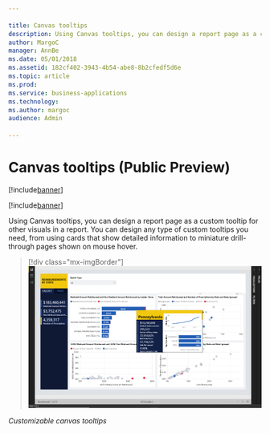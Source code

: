 ```yaml
---

title: Canvas tooltips
description: Using Canvas tooltips, you can design a report page as a custom tooltip for other visuals in a report.
author: MargoC
manager: AnnBe
ms.date: 05/01/2018
ms.assetid: 182cf402-3943-4b54-abe8-8b2cfedf5d6e
ms.topic: article
ms.prod: 
ms.service: business-applications
ms.technology: 
ms.author: margoc
audience: Admin

---
```

#  Canvas tooltips (Public Preview)

[!include[banner](../../../includes/banner.md)]

[!include[banner](../../../includes/public-preview.md)]

Using Canvas tooltips, you can design a report page as a custom tooltip for
other visuals in a report. You can design any type of custom tooltips you need,
from using cards that show detailed information to miniature drill-through pages
shown on mouse hover.

> [!div class="mx-imgBorder"] 
> ![A screenshot of the customizable canvas tooltips](media/canvas-tooltips-public-preview-1.png "A screenshot of the customizable canvas tooltips")

*Customizable canvas tooltips*
